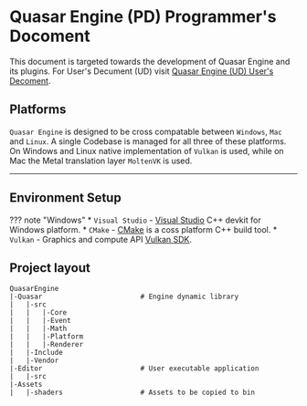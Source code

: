 # Quasar Engine (PD) Programmer's Docoment

This document is targeted towards the development of Quasar Engine and its plugins. For User's Decument (UD) visit [Quasar Engine (UD) User's Decoment](http://xyz).

## Platforms

`Quasar Engine` is designed to be cross compatable between `Windows`, `Mac` and `Linux`. A single Codebase is managed for all three of these platforms. On Windows and Linux native implementation of `Vulkan` is used, while on Mac the Metal translation layer `MoltenVK` is used.

---
## Environment Setup
??? note "Windows"
    * `Visual Studio` - [Visual Studio](https://visualstudio.microsoft.com) C++ devkit for Windows platform.
    * `CMake` - [CMake](https://cmake.org/download/) is a coss platform C++ build tool.
    * `Vulkan` - Graphics and compute API [Vulkan SDK](https://vulkan.lunarg.com). 

## Project layout

    QuasarEngine
    |-Quasar                        # Engine dynamic library
    |   |-src
    |   |   |-Core
    |   |   |-Event
    |   |   |-Math
    |   |   |-Platform
    |   |   |-Renderer
    |   |-Include
    |   |-Vendor
    |-Editor                        # User executable application
    |   |-src
    |-Assets
    |   |-shaders                   # Assets to be copied to bin
